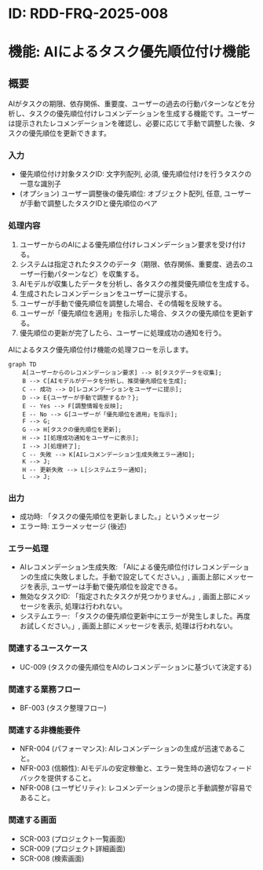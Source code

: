 # ID: RDD-FRQ-2025-008

# 機能: AIによるタスク優先順位付け機能

## 概要

AIがタスクの期限、依存関係、重要度、ユーザーの過去の行動パターンなどを分析し、タスクの優先順位付けレコメンデーションを生成する機能です。ユーザーは提示されたレコメンデーションを確認し、必要に応じて手動で調整した後、タスクの優先順位を更新できます。

### 入力

- 優先順位付け対象タスクID: 文字列配列, 必須, 優先順位付けを行うタスクの一意な識別子
- (オプション) ユーザー調整後の優先順位: オブジェクト配列, 任意, ユーザーが手動で調整したタスクIDと優先順位のペア

### 処理内容

1. ユーザーからのAIによる優先順位付けレコメンデーション要求を受け付ける。
1. システムは指定されたタスクのデータ（期限、依存関係、重要度、過去のユーザー行動パターンなど）を収集する。
1. AIモデルが収集したデータを分析し、各タスクの推奨優先順位を生成する。
1. 生成されたレコメンデーションをユーザーに提示する。
1. ユーザーが手動で優先順位を調整した場合、その情報を反映する。
1. ユーザーが「優先順位を適用」を指示した場合、タスクの優先順位を更新する。
1. 優先順位の更新が完了したら、ユーザーに処理成功の通知を行う。

AIによるタスク優先順位付け機能の処理フローを示します。

```mermaid
graph TD
    A[ユーザーからのレコメンデーション要求] --> B[タスクデータを収集];
    B --> C[AIモデルがデータを分析し、推奨優先順位を生成];
    C -- 成功 --> D[レコメンデーションをユーザーに提示];
    D --> E{ユーザーが手動で調整するか？};
    E -- Yes --> F[調整情報を反映];
    E -- No --> G[ユーザーが「優先順位を適用」を指示];
    F --> G;
    G --> H[タスクの優先順位を更新];
    H --> I[処理成功通知をユーザーに表示];
    I --> J[処理終了];
    C -- 失敗 --> K[AIレコメンデーション生成失敗エラー通知];
    K --> J;
    H -- 更新失敗 --> L[システムエラー通知];
    L --> J;
```

### 出力

- 成功時: 「タスクの優先順位を更新しました。」というメッセージ
- エラー時: エラーメッセージ (後述)

### エラー処理

- AIレコメンデーション生成失敗: 「AIによる優先順位付けレコメンデーションの生成に失敗しました。手動で設定してください。」, 画面上部にメッセージを表示, ユーザーは手動で優先順位を設定できる。
- 無効なタスクID: 「指定されたタスクが見つかりません。」, 画面上部にメッセージを表示, 処理は行われない。
- システムエラー: 「タスクの優先順位更新中にエラーが発生しました。再度お試しください。」, 画面上部にメッセージを表示, 処理は行われない。

### 関連するユースケース

- UC-009 (タスクの優先順位をAIのレコメンデーションに基づいて決定する)

### 関連する業務フロー

- BF-003 (タスク整理フロー)

### 関連する非機能要件

- NFR-004 (パフォーマンス): AIレコメンデーションの生成が迅速であること。
- NFR-003 (信頼性):
  AIモデルの安定稼働と、エラー発生時の適切なフィードバックを提供すること。
- NFR-008 (ユーザビリティ): レコメンデーションの提示と手動調整が容易であること。

### 関連する画面

- SCR-003 (プロジェクト一覧画面)
- SCR-009 (プロジェクト詳細画面)
- SCR-008 (検索画面)

